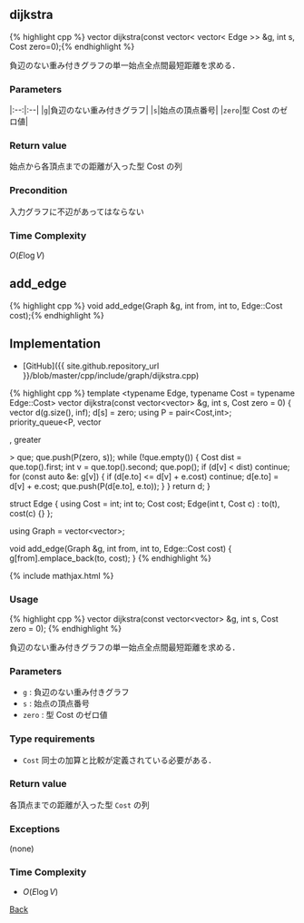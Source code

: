 ## dijkstra

{% highlight cpp %}
vector<Cost> dijkstra(const vector< vector< Edge >> &g, int s, Cost zero=0);{% endhighlight %}

負辺のない重み付きグラフの単一始点全点間最短距離を求める． 

### Parameters

|:--:|:--|
|`g`|負辺のない重み付きグラフ|
|`s`|始点の頂点番号|
|`zero`|型 Cost のゼロ値|

### Return value

始点から各頂点までの距離が入った型 Cost の列 

### Precondition

入力グラフに不辺があってはならない 

### Time Complexity

$O(E \log V)$

## add_edge

{% highlight cpp %}
void add_edge(Graph &g, int from, int to, Edge::Cost cost);{% endhighlight %}

## Implementation

- [GitHub]({{ site.github.repository_url }}/blob/master/cpp/include/graph/dijkstra.cpp)

{% highlight cpp %}
template <typename Edge, typename Cost = typename Edge::Cost>
vector<Cost> dijkstra(const vector<vector<Edge>> &g, int s, Cost zero = 0) {
  vector<Cost> d(g.size(), inf<Cost>);
  d[s] = zero;
  using P = pair<Cost,int>;
  priority_queue<P, vector<P>, greater<P>> que;
  que.push(P(zero, s));
  while (!que.empty()) {
    Cost dist = que.top().first;
    int v = que.top().second;
    que.pop();
    if (d[v] < dist) continue;
    for (const auto &e: g[v]) {
      if (d[e.to] <= d[v] + e.cost) continue;
      d[e.to] = d[v] + e.cost;
      que.push(P(d[e.to], e.to));
    }
  }
  return d;
}

struct Edge {
  using Cost = int;
  int to;
  Cost cost;
  Edge(int t, Cost c) : to(t), cost(c) {}
};

using Graph = vector<vector<Edge>>;

void add_edge(Graph &g, int from, int to, Edge::Cost cost) {
  g[from].emplace_back(to, cost);
}
{% endhighlight %}

{% include mathjax.html %}

### Usage

{% highlight cpp %}
vector<Cost> dijkstra(const vector<vector<Edge>> &g, int s, Cost zero = 0);
{% endhighlight %}

負辺のない重み付きグラフの単一始点全点間最短距離を求める．

### Parameters
- `g` : 負辺のない重み付きグラフ
- `s` : 始点の頂点番号
- `zero` : 型 Cost のゼロ値

### Type requirements
- `Cost` 同士の加算と比較が定義されている必要がある．

### Return value
各頂点までの距離が入った型 `Cost` の列

### Exceptions
(none)

### Time Complexity
- $O(E \log V)$

[Back](../..)
